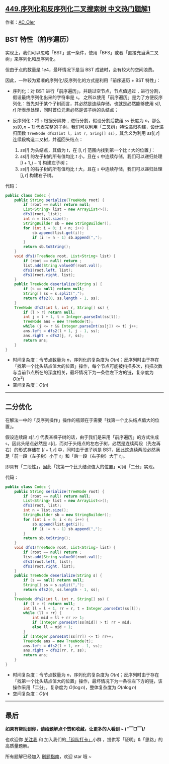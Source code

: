 ## [449.序列化和反序列化二叉搜索树 中文热门题解1](https://leetcode.cn/problems/serialize-and-deserialize-bst/solutions/100000/by-ac_oier-ncwn)

作者：[AC_OIer](https://leetcode.cn/u/AC_OIer)

## BST 特性（前序遍历）

实现上，我们可以忽略「BST」这一条件，使用「BFS」或者「直接充当满二叉树」来序列化和反序列化。

但由于点的数量是 $1e4$，最坏情况下是当 BST 成链时，会有较大的空间浪费。

因此，一种较为紧凑的序列化/反序列化的方式是利用「前序遍历 + BST 特性」：

* 序列化：对 BST 进行「前序遍历」，并跳过空节点，节点值通过 `,` 进行分割，假设最终序列化出来的字符串是 `s`。
    之所以使用「前序遍历」是为了方便反序列化：首先对于某个子树而言，其必然是连续存储，也就是必然能够使用 $s[l,r]$ 所表示处理，同时首位元素必然是该子树的头结点；

* 反序列化：将 `s` 根据分隔符 `,` 进行分割，假设分割后数组 `ss` 长度为 $n$，那么 $ss[0, n - 1]$ 代表完整的子树，我们可以利用「二叉树」特性递归构建，设计递归函数 `TreeNode dfs2(int l, int r, Sring[] ss)`，其含义为利用 $ss[l, r]$ 连续段构造二叉树，并返回头结点：
    1. $ss[l]$ 为头结点，其值为 $t$，在 $[l, r]$ 范围内找到第一个比 $t$ 大的位置 $j$：
    2. $ss[l]$ 的左子树的所有值均比 $t$ 小，且在 `s` 中连续存储，我们可以递归处理 $[l + 1, j - 1]$ 构建左子树；
    3. $ss[l]$ 的右子树的所有值均比 $t$ 大，且在 `s` 中连续存储，我们可以递归处理 $[j, r]$ 构建右子树。

代码：
```Java []
public class Codec {
    public String serialize(TreeNode root) {
        if (root == null) return null;
        List<String> list = new ArrayList<>();
        dfs1(root, list);
        int n = list.size();
        StringBuilder sb = new StringBuilder();
        for (int i = 0; i < n; i++) {
            sb.append(list.get(i));
            if (i != n - 1) sb.append(",");
        }
        return sb.toString();
    }
    void dfs1(TreeNode root, List<String> list) {
        if (root == null) return ;
        list.add(String.valueOf(root.val));
        dfs1(root.left, list);
        dfs1(root.right, list);
    }
    public TreeNode deserialize(String s) {
        if (s == null) return null;
        String[] ss = s.split(",");
        return dfs2(0, ss.length - 1, ss);
    }
    TreeNode dfs2(int l, int r, String[] ss) {
        if (l > r) return null;
        int j = l + 1, t = Integer.parseInt(ss[l]);
        TreeNode ans = new TreeNode(t);
        while (j <= r && Integer.parseInt(ss[j]) <= t) j++;
        ans.left = dfs2(l + 1, j - 1, ss);
        ans.right = dfs2(j, r, ss);
        return ans;
    }
}
```
* 时间复杂度：令节点数量为 $n$，序列化的复杂度为 $O(n)$；反序列时由于存在「找第一个比头结点值大的位置」操作，每个节点可能被扫描多次，扫描次数与当前节点所在的深度相关，最坏情况下为一条往左下方的链，复杂度为 $O(n^2)$
* 空间复杂度：$O(n)$

---

## 二分优化

在解法一中的「反序列操作」操作的瓶颈在于需要「找第一个比头结点值大的位置」。

假设连续段 $s[l, r]$ 代表某棵子树的话，由于我们是采用「前序遍历」的方式生成 `s`，因此头结点必然是 $s[l]$，而对于头结点的左右子树，必然是连续两段（先左再右）的形式存储在 $[l + 1, r]$ 中，同时由于该子树是 BST，因此这连续两段必然满足「前一段（左子树）小于 $t$」和「后一段（右子树）大于 $t$」。

即具有「二段性」，因此「找第一个比头结点值大的位置」可用「二分」实现。

代码：
```Java []
public class Codec {
    public String serialize(TreeNode root) {
        if (root == null) return null;
        List<String> list = new ArrayList<>();
        dfs1(root, list);
        int n = list.size();
        StringBuilder sb = new StringBuilder();
        for (int i = 0; i < n; i++) {
            sb.append(list.get(i));
            if (i != n - 1) sb.append(",");
        }
        return sb.toString();
    }
    void dfs1(TreeNode root, List<String> list) {
        if (root == null) return ;
        list.add(String.valueOf(root.val));
        dfs1(root.left, list);
        dfs1(root.right, list);
    }
    public TreeNode deserialize(String s) {
        if (s == null) return null;
        String[] ss = s.split(",");
        return dfs2(0, ss.length - 1, ss);
    }
    TreeNode dfs2(int l, int r, String[] ss) {
        if (l > r) return null;
        int ll = l + 1, rr = r, t = Integer.parseInt(ss[l]);
        while (ll < rr) {
            int mid = ll + rr >> 1;
            if (Integer.parseInt(ss[mid]) > t) rr = mid;
            else ll = mid + 1;
        }
        if (Integer.parseInt(ss[rr]) <= t) rr++;
        TreeNode ans = new TreeNode(t);
        ans.left = dfs2(l + 1, rr - 1, ss);
        ans.right = dfs2(rr, r, ss);
        return ans;
    }
}
```
* 时间复杂度：令节点数量为 $n$，序列化的复杂度为 $O(n)$；反序列时由于存在「找第一个比头结点值大的位置」操作，最坏情况下为一条往左下方的链，该操作采用「二分」，复杂度为 $O(\log{n})$，整体复杂度为 $O(n\log{n})$
* 空间复杂度：$O(n)$

---

## 最后

**如果有帮助到你，请给题解点个赞和收藏，让更多的人看到 ~ ("▔□▔)/**

也欢迎你 [关注我](https://oscimg.oschina.net/oscnet/up-19688dc1af05cf8bdea43b2a863038ab9e5.png) 和 加入我们的[「组队打卡」](https://leetcode-cn.com/u/ac_oier/)小群 ，提供写「证明」&「思路」的高质量题解。

所有题解已经加入 [刷题指南](https://github.com/SharingSource/LogicStack-LeetCode/wiki)，欢迎 star 哦 ~